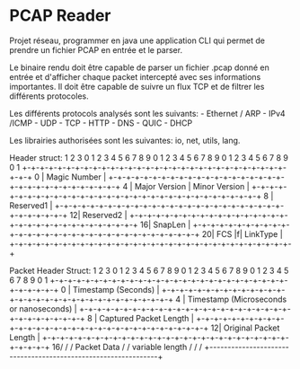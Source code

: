 # PCAP Reader

Projet réseau, programmer en java une application CLI qui permet de prendre un fichier PCAP en entrée et le parser.

Le binaire rendu doit être capable de parser un fichier .pcap donné en entrée et d'afficher chaque packet intercepté avec ses informations importantes. Il doit être capable de suivre un flux TCP et de filtrer les différents protocoles.

Les différents protocols analysés sont les suivants: 
    - Ethernet / ARP
    - IPv4 /ICMP
    - UDP
    - TCP
    - HTTP
    - DNS
    - QUIC
    - DHCP

Les librairies authorisées sont les suivantes: io, net, utils, lang.

Header struct:
                        1                   2                   3
    0 1 2 3 4 5 6 7 8 9 0 1 2 3 4 5 6 7 8 9 0 1 2 3 4 5 6 7 8 9 0 1
  +-+-+-+-+-+-+-+-+-+-+-+-+-+-+-+-+-+-+-+-+-+-+-+-+-+-+-+-+-+-+-+-+
0 |                          Magic Number                         |
  +-+-+-+-+-+-+-+-+-+-+-+-+-+-+-+-+-+-+-+-+-+-+-+-+-+-+-+-+-+-+-+-+
4 |          Major Version        |         Minor Version         |
  +-+-+-+-+-+-+-+-+-+-+-+-+-+-+-+-+-+-+-+-+-+-+-+-+-+-+-+-+-+-+-+-+
8 |                           Reserved1                           |
  +-+-+-+-+-+-+-+-+-+-+-+-+-+-+-+-+-+-+-+-+-+-+-+-+-+-+-+-+-+-+-+-+
12|                           Reserved2                           |
  +-+-+-+-+-+-+-+-+-+-+-+-+-+-+-+-+-+-+-+-+-+-+-+-+-+-+-+-+-+-+-+-+
16|                            SnapLen                            |
  +-+-+-+-+-+-+-+-+-+-+-+-+-+-+-+-+-+-+-+-+-+-+-+-+-+-+-+-+-+-+-+-+
20| FCS |f|                   LinkType                            |
  +-+-+-+-+-+-+-+-+-+-+-+-+-+-+-+-+-+-+-+-+-+-+-+-+-+-+-+-+-+-+-+-+

Packet Header Struct:
                        1                   2                   3
    0 1 2 3 4 5 6 7 8 9 0 1 2 3 4 5 6 7 8 9 0 1 2 3 4 5 6 7 8 9 0 1
  +-+-+-+-+-+-+-+-+-+-+-+-+-+-+-+-+-+-+-+-+-+-+-+-+-+-+-+-+-+-+-+-+
0 |                      Timestamp (Seconds)                      |
  +-+-+-+-+-+-+-+-+-+-+-+-+-+-+-+-+-+-+-+-+-+-+-+-+-+-+-+-+-+-+-+-+
4 |            Timestamp (Microseconds or nanoseconds)            |
  +-+-+-+-+-+-+-+-+-+-+-+-+-+-+-+-+-+-+-+-+-+-+-+-+-+-+-+-+-+-+-+-+
8 |                    Captured Packet Length                     |
  +-+-+-+-+-+-+-+-+-+-+-+-+-+-+-+-+-+-+-+-+-+-+-+-+-+-+-+-+-+-+-+-+
12|                    Original Packet Length                     |
  +-+-+-+-+-+-+-+-+-+-+-+-+-+-+-+-+-+-+-+-+-+-+-+-+-+-+-+-+-+-+-+-+
16/                                                               /
  /                          Packet Data                          /
  /                        variable length                        /
  /                                                               /
  +---------------------------------------------------------------+